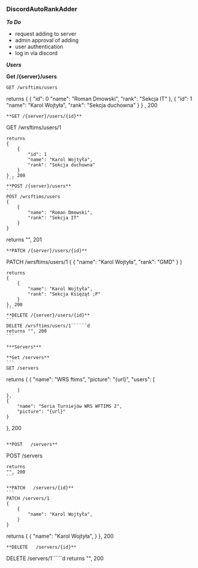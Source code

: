 ### DiscordAutoRankAdder

***To Do***
- request adding to server
- admin approval of adding
- user authentication
- log in via discord

***Users***

**Get /{server}/users**
```
GET /wrsftims/users
``````
returns
{
    {
        "id": 0
        "name": "Roman Dmowski",
        "rank": "Sekcja IT"
    },
    {
        "id": 1
        "name": "Karol Wojtyła",
        "rank": "Sekcja duchowna"
    }
} , 200
```
**GET /{server}/users/{id}**
```
GET /wrsftims/users/1
``````
returns
{
    {
        "id": 1
        "name": "Karol Wojtyła",
        "rank": "Sekcja duchowna"
    }
} , 200
```
**POST /{server}/users**
```
POST /wrsftims/users
{
    {
        "name": "Roman Dmowski",
        "rank": "Sekcja IT"
    }
}
``````
returns "", 201
```
**PATCH /{server}/users/{id}**
```
PATCH /wrsftims/users/1
{
    {
        "name": "Karol Wojtyła",
        "rank": "GMD"
    }
}
``````
returns
{
    {
        "name": "Karol Wojtyła",
        "rank": "Sekcja Księżąt ;P"
    }
}, 200
```
**DELETE /{server}/users/{id}**
```
DELETE /wrsftims/users/1``````d
returns "", 200
```

***Servers***

**Get /servers**
```
GET /servers
``````
returns
{
    {
        "name": "WRS ftims",
        "picture": "{url}",
        "users": [
            
        ]
    },
    {
        "name": "Seria Turniejów WRS WFTIMS 2",
        "picture": "{url}"
    }
}, 200
```

**POST   /servers**
```
POST /servers
``````
returns
"", 200
```

**PATCH   /servers/{id}**
```
PATCH /servers/1
{
    {
        "name": "Karol Wojtyła",
    }
}
``````
returns
{
    {
        "name": "Karol Wojtyła",
    }
}, 200
```
**DELETE   /servers/{id}**
```
DELETE /servers/1``````d
returns "", 200
```